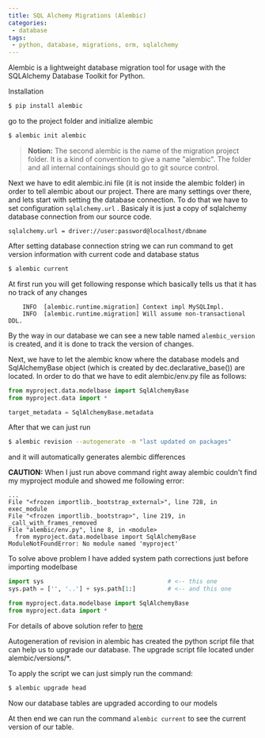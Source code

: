 ```yaml
---
title: SQL Alchemy Migrations (Alembic)
categories:
 - database
tags:
 - python, database, migrations, orm, sqlalchemy
---
```


Alembic is a lightweight database migration tool for usage with the SQLAlchemy Database Toolkit for Python.

Installation

```bash
$ pip install alembic
```

go to the project folder and initialize alembic

```bash
$ alembic init alembic
```

> **Notion:** The second alembic is the name of the migration project folder. It is a kind of convention to 
> give a name "alembic". The folder and all internal containings should go to git source control.

Next we have to edit alembic.ini file (it is not inside the alembic folder) in order to tell alembic about our project. There are many settings over there, and lets start with setting the database connection. To do that we have to set configuration `sqlalchemy.url` . Basicaly it is just a copy of sqlalchemy database connection from our source code.

```
sqlalchemy.url = driver://user:password@localhost/dbname
```

After setting database connection string we can run command to get version information with current code and database status

```bash
$ alembic current
```

At first run you will get following response which basically tells us that it has no track of any changes

```
    INFO  [alembic.runtime.migration] Context impl MySQLImpl.
    INFO  [alembic.runtime.migration] Will assume non-transactional DDL.
```

By the way in our database we can see a new table named `alembic_version` is created, and it is done to track the version of changes.

Next, we have to let the alembic know where the database models and SqlAlchemyBase object (which is created by dec.declarative_base()) are located. In order to do that we have to edit alembic/env.py file as follows:

```python
from myproject.data.modelbase import SqlAlchemyBase
from myproject.data import *

target_metadata = SqlAlchemyBase.metadata
```

After that we can just run 

```bash
$ alembic revision --autogenerate -m "last updated on packages"
```

and it will automatically generates alembic differences

**CAUTION:** When I just run above command right away alembic couldn't find my myproject module and showed me following error:

```
...
File "<frozen importlib._bootstrap_external>", line 728, in exec_module
File "<frozen importlib._bootstrap>", line 219, in _call_with_frames_removed
File "alembic/env.py", line 8, in <module>
  from myproject.data.modelbase import SqlAlchemyBase
ModuleNotFoundError: No module named 'myproject'
```

To solve above problem I have added system path corrections just before importing modelbase

```python
import sys                                   # <-- this one
sys.path = ['', '..'] + sys.path[1:]         # <-- and this one

from myproject.data.modelbase import SqlAlchemyBase
from myproject.data import *
```

For details of above solution refer to [here]([https://stackoverflow.com/questions/57468141/alembic-modulenotfounderror-in-env-py](https://stackoverflow.com/questions/57468141/alembic-modulenotfounderror-in-env-py))

Autogeneration of revision in alembic has created the python script file that can help us to upgrade our database. The upgrade script file located under alembic/versions/*.

To apply the script we can just simply run the command:

```bash
$ alembic upgrade head
```

Now our database tables are upgraded according to our models

At then end we can run the command `alembic current` to see the current version of our table.